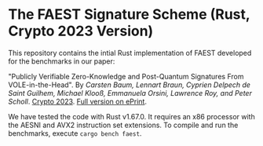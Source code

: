 # The FAEST Signature Scheme (Rust, Crypto 2023 Version)

This repository contains the intial Rust implementation of FAEST developed for the benchmarks in our paper:

"Publicly Verifiable Zero-Knowledge and Post-Quantum Signatures From VOLE-in-the-Head". By *Carsten Baum, Lennart Braun, Cyprien Delpech de Saint Guilhem, Michael Klooß, Emmanuela Orsini, Lawrence Roy, and Peter Scholl*. [Crypto 2023](https://crypto.iacr.org/2023/). [Full version on ePrint](https://eprint.iacr.org/2023/996).

We have tested the code with Rust v1.67.0. It requires an x86 processor with the AESNI and AVX2 instruction set extensions. To compile and run the benchmarks, execute `cargo bench faest`.
